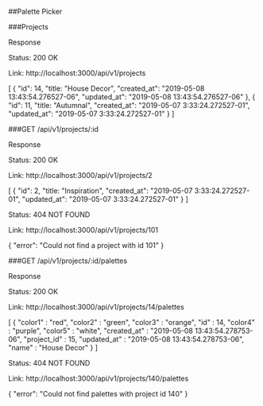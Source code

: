 ##Palette Picker

###Projects

Response

Status: 200 OK

Link: http://localhost:3000/api/v1/projects

[
  {
    "id": 14,
    "title: "House Decor",
    "created_at": "2019-05-08 13:43:54.276527-06",
    "updated_at": "2019-05-08 13:43:54.276527-06"
  },
  {
    "id": 11,
    "title: "Autumnal",
    "created_at": "2019-05-07 3:33:24.272527-01",
    "updated_at": "2019-05-07 3:33:24.272527-01"
  }
]

###GET /api/v1/projects/:id

Response

Status: 200 OK

Link: http://localhost:3000/api/v1/projects/2

[
  {
    "id": 2,
    "title: "Inspiration",
    "created_at": "2019-05-07 3:33:24.272527-01",
    "updated_at": "2019-05-07 3:33:24.272527-01"
  }
]

Status: 404 NOT FOUND

Link: http://localhost:3000/api/v1/projects/101

{
    "error": "Could not find a project with id 101"
}

###GET /api/v1/projects/:id/palettes

Response

Status: 200 OK

Link: http://localhost:3000/api/v1/projects/14/palettes

[
  {
    "color1" : "red",
    "color2" : "green",
    "color3" : "orange",
    "id" : 14,
    "color4" : "purple",
    "color5" : "white",
    "created_at" : "2019-05-08 13:43:54.278753-06",
    "project_id" : 15,
    "updated_at" : "2019-05-08 13:43:54.278753-06",
    "name" : "House Decor"
  }
]

Status: 404 NOT FOUND

Link: http://localhost:3000/api/v1/projects/140/palettes

{
    "error": "Could not find palettes with project id 140"
}


